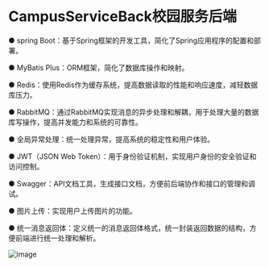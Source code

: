 # CampusServiceBack校园服务后端
● spring Boot：基于Spring框架的开发工具，简化了Spring应用程序的配置和部署。

● MyBatis Plus：ORM框架，简化了数据库操作和映射。

● Redis：使用Redis作为缓存系统，提高数据读取的性能和响应速度，减轻数据库压力。

● RabbitMQ：通过RabbitMQ实现消息的异步处理和解耦，用于处理大量的数据库写操作，提高并发能力和系统的可靠性。

● 全局异常处理：统一处理异常，提高系统的稳定性和用户体验。

● JWT（JSON Web Token）：用于身份验证机制，实现用户身份的安全验证和访问控制。

● Swagger：API文档工具，生成接口文档，方便前后端协作和接口的管理和调试。

● 图片上传：实现用户上传图片的功能。

● 统一消息返回体：定义统一的消息返回体格式，统一封装返回数据的结构，方便前端进行统一处理和解析。

![image](https://github.com/yimchen66/CampusServiceBack/assets/114284239/0c1b29fd-5927-4e4f-941d-31ffedc3c2c9)
